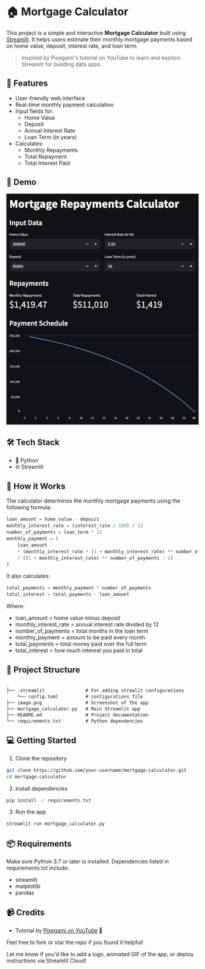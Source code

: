 # 🏠 Mortgage Calculator

This project is a simple and interactive **Mortgage Calculator** built using [Streamlit](https://streamlit.io/). It helps users estimate their monthly mortgage payments based on home value, deposit, interest rate, and loan term.

> Inspired by Pixegami's tutorial on YouTube to learn and explore Streamlit for building data apps.

## 🚀 Features

- User-friendly web interface
- Real-time monthly payment calculation
- Input fields for:
  - Home Value
  - Deposit
  - Annual Interest Rate
  - Loan Term (in years)
- Calculates:
  - Monthly Repayments
  - Total Repayment
  - Total Interest Paid

## 📸 Demo

![App Screenshot](image.png)  

## 🛠️ Tech Stack

- 🐍 Python
- 🌐 Streamlit

## 🧮 How it Works

The calculator determines the monthly mortgage payments using the following formula:

```python
loan_amount = home_value - deposit
monthly_interest_rate = (interest_rate / 100) / 12
number_of_payments = loan_term * 12
monthly_payment = (
    loan_amount
    * (monthly_interest_rate * (1 + monthly_interest_rate) ** number_of_payments)
    / ((1 + monthly_interest_rate) ** number_of_payments - 1)
)
```

It also calculates:

```python
total_payments = monthly_payment * number_of_payments
total_interest = total_payments - loan_amount
```

Where:
- loan_amount = home value minus deposit
- monthly_interest_rate = annual interest rate divided by 12
- number_of_payments = total months in the loan term
- monthly_payment = amount to be paid every month
- total_payments = total money paid over the full term
- total_interest = how much interest you paid in total

## 📂 Project Structure
```
.
├── .streamlit               # For adding strealit configurations
    └── config.toml          # configurations file
├── image.png                # Screenshot of the app
├── mortgage_calculator.py   # Main Streamlit app
├── README.md                # Project documentation
└── requirements.txt         # Python dependencies
```

## 💻 Getting Started

1.	Clone the repository


```bash
git clone https://github.com/your-username/mortgage-calculator.git
cd mortgage-calculator
```

2.	Install dependencies


```bash
pip install -r requirements.txt
```

3.	Run the app


```bash
streamlit run mortgage_calculator.py
```

## 📦 Requirements

Make sure Python 3.7 or later is installed.
Dependencies listed in requirements.txt include:

- streamlit
- matplotlib
- pandas

## 📹 Credits
- Tutorial by [Pixegami on YouTube](https://youtu.be/D0D4Pa22iG0?feature=shared) 🎥


Feel free to fork or star the repo if you found it helpful!

Let me know if you'd like to add a logo, animated GIF of the app, or deploy instructions via Streamlit Cloud!